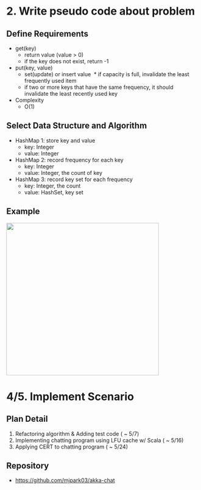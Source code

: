 # 2. Write pseudo code about problem

## Define Requirements

* get(key)
  * return value (value > 0)
  * if the key does not exist, return -1
* put(key, value)
  * set(update) or insert value
  * if capacity is full, invalidate the least frequently used item
  * if two or more keys that have the same frequency, it should invalidate the least recently used key
* Complexity
  * O(1)

## Select Data Structure and Algorithm

* HashMap 1: store key and value
  * key: Integer
  * value: Integer
* HashMap 2: record frequency for each key
  * key: Integer
  * value: Integer, the count of key
* HashMap 3: record key set for each frequency
  * key: Integer, the count
  * value: HashSet, key set

## Example

<img src="https://cloud.githubusercontent.com/assets/5056158/23822590/77d6d2f8-0692-11e7-990d-1988a85157b8.jpg" width="400">

# 4/5. Implement Scenario

## Plan Detail

1. Refactoring algorithm & Adding test code ( ~ 5/7)
2. Implementing chatting program using LFU cache w/ Scala ( ~ 5/16)
3. Applying CERT to chatting program ( ~ 5/24)

## Repository

- https://github.com/mjpark03/akka-chat




